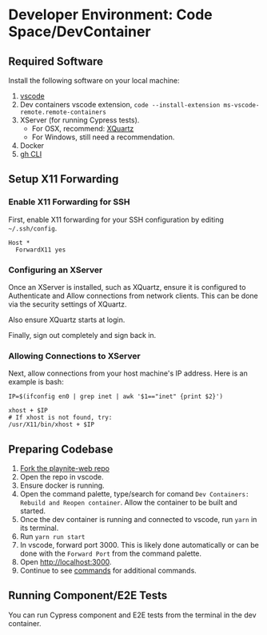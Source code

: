 # Developer Environment: Code Space/DevContainer

## Required Software

Install the following software on your local machine:

1. [vscode](https://code.visualstudio.com/Download)
2. Dev containers vscode extension, `code --install-extension ms-vscode-remote.remote-containers`
3. XServer (for running Cypress tests).
   - For OSX, recommend: [XQuartz](https://www.bing.com/ck/a?!&&p=c21da4f99329c03fJmltdHM9MTcxODg0MTYwMCZpZ3VpZD0zOTJjZTBlOC1iMzRjLTY3Y2MtMDU4NC1mM2NkYjI2MDY2NjUmaW5zaWQ9NTIyNw&ptn=3&ver=2&hsh=3&fclid=392ce0e8-b34c-67cc-0584-f3cdb2606665&psq=xquartz+&u=a1aHR0cHM6Ly93d3cueHF1YXJ0ei5vcmcv&ntb=1)
   - For Windows, still need a recommendation.
4. Docker
5. [gh CLI](https://github.com/cli/cli)

## Setup X11 Forwarding

### Enable X11 Forwarding for SSH

First, enable X11 forwarding for your SSH configuration by editing `~/.ssh/config`.

```ssh_config
Host *
  ForwardX11 yes
```

### Configuring an XServer

Once an XServer is installed, such as XQuartz, ensure it is configured to Authenticate and Allow connections from network clients. This can be done via the security settings of XQuartz.

Also ensure XQuartz starts at login.

Finally, sign out completely and sign back in.

### Allowing Connections to XServer

Next, allow connections from your host machine's IP address. Here is an example is bash:

```shell
IP=$(ifconfig en0 | grep inet | awk '$1=="inet" {print $2}')

xhost + $IP
# If xhost is not found, try:
/usr/X11/bin/xhost + $IP
```

## Preparing Codebase

1. [Fork the playnite-web repo](https://github.com/andrew-codes/playnite-web/fork)
2. Open the repo in vscode.
3. Ensure docker is running.
4. Open the command palette, type/search for comand `Dev Containers: Rebuild and Reopen container`. Allow the container to be built and started.
5. Once the dev container is running and connected to vscode, run `yarn` in its terminal.
6. Run `yarn run start`
7. In vscode, forward port 3000. This is likely done automatically or can be done with the `Forward Port` from the command palette.
8. Open [http://localhost:3000](http://localhost:3000).
9. Continue to see [commands](./index.md#running-playnite-web) for additional commands.

## Running Component/E2E Tests

You can run Cypress component and E2E tests from the terminal in the dev container.
